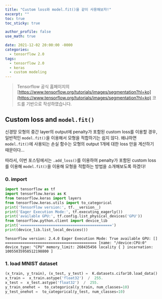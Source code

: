 ```yaml
---
title: "Custom loss와 model.fit()을 같이 사용해보자!"
excerpt: ""
toc: true
toc_sticky: true

author_profile: false
use_math: true

date: 2021-12-02 20:00:00 -0000
categories: 
  - tensorflow 2.0
tags:
  - tensorflow 2.0
  - keras
  - custom modeling
---
```


> Tensorflow 공식 홈페이지의 [https://www.tensorflow.org/tutorials/images/segmentation?hl=ko](https://www.tensorflow.org/tutorials/images/segmentation?hl=ko) 코드를 기반으로 작성하였습니다.

## Custom loss and `model.fit()`

신경망 모형의 중간 layer의 output에 penalty가 포함된 custom loss를 이용할 경우, 일반적인 `model.fit()`을 이용해서 모형을 적합하기는 쉽지 않다. 왜냐하면 `model.fit()`에 사용되는 손실 함수는 모형의 output 1개에 대한 loss 만을 계산하기 때문이다...

따라서, 이번 포스팅에서는 `.add_loss()`를 이용하여 penalty가 포함된 custom loss를 이용해 `model.fit()`을 이용해 모형을 적합하는 방법을 소개해보도록 하겠다!

### 0. import 

```python
import tensorflow as tf
import tensorflow.keras as K
from tensorflow.keras import layers
from tensorflow.keras.utils import to_categorical
print('TensorFlow version:', tf.__version__)
print('Eager Execution Mode:', tf.executing_eagerly())
print('available GPU:', tf.config.list_physical_devices('GPU'))
from tensorflow.python.client import device_lib
print('==========================================')
print(device_lib.list_local_devices())
```

```
TensorFlow version: 2.4.0 Eager Execution Mode: True available GPU: [] ========================================== [name: "/device:CPU:0" device_type: "CPU" memory_limit: 268435456 locality { } incarnation: 10055035958512198800 ]
```

### 1. load MNIST dataset

```python
(x_train, y_train), (x_test, y_test) =  K.datasets.cifar10.load_data()
x_train =  x_train.astype('float32')  /  255.
x_test =  x_test.astype('float32')  /  255.
y_train_onehot =  to_categorical(y_train, num_classes=10)
y_test_onehot =  to_categorical(y_test, num_classes=10)
```


<!--stackedit_data:
eyJoaXN0b3J5IjpbNzczOTYyMjc4LC0xNjQyMTg0OTg1LDIwND
k1NDczMDMsMjA5OTk5MzAwNCwtMjA1NzMyNDQwNV19
-->